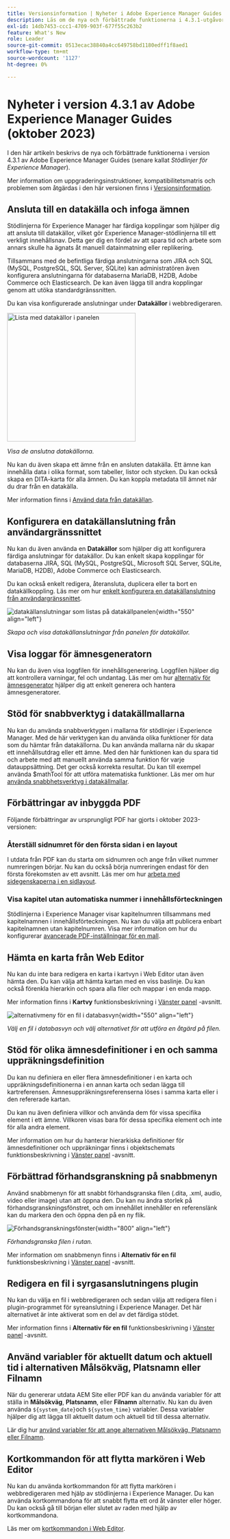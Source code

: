 ```yaml
---
title: Versionsinformation | Nyheter i Adobe Experience Manager Guides 4.3.1
description: Läs om de nya och förbättrade funktionerna i 4.3.1-utgåvorna av Adobe Experience Manager Guides
exl-id: 14db7453-ccc1-4709-903f-677f55c263b2
feature: What's New
role: Leader
source-git-commit: 0513ecac38840a4cc649758bd1180edff1f8aed1
workflow-type: tm+mt
source-wordcount: '1127'
ht-degree: 0%

---
```


# Nyheter i version 4.3.1 av Adobe Experience Manager Guides (oktober 2023)

I den här artikeln beskrivs de nya och förbättrade funktionerna i version 4.3.1 av Adobe Experience Manager Guides (senare kallat *Stödlinjer för Experience Manager*).

Mer information om uppgraderingsinstruktioner, kompatibilitetsmatris och problemen som åtgärdas i den här versionen finns i [Versionsinformation](./release-notes-4.3.1.md).

## Ansluta till en datakälla och infoga ämnen

Stödlinjerna för Experience Manager har färdiga kopplingar som hjälper dig att ansluta till datakällor, vilket gör Experience Manager-stödlinjerna till ett verkligt innehållsnav. Detta ger dig en fördel av att spara tid och arbete som annars skulle ha ägnats åt manuell datainmatning eller replikering.

Tillsammans med de befintliga färdiga anslutningarna som JIRA och SQL (MySQL, PostgreSQL, SQL Server, SQLite) kan administratören även konfigurera anslutningarna för databaserna MariaDB, H2DB, Adobe Commerce och Elasticsearch. De kan även lägga till andra kopplingar genom att utöka standardgränssnitten.

Du kan visa konfigurerade anslutningar under **Datakällor** i webbredigeraren.

<img src="assets/data-sources.png" alt="Lista med datakällor i panelen" width="300">

*Visa de anslutna datakällorna.*

Nu kan du även skapa ett ämne från en ansluten datakälla. Ett ämne kan innehålla data i olika format, som tabeller, listor och stycken. Du kan också skapa en DITA-karta för alla ämnen. Du kan koppla metadata till ämnet när du drar från en datakälla.

Mer information finns i [Använd data från datakällan](../user-guide/web-editor-content-snippet.md).

## Konfigurera en datakällanslutning från användargränssnittet

Nu kan du även använda en **Datakällor** som hjälper dig att konfigurera färdiga anslutningar för datakällor. Du kan enkelt skapa kopplingar för databaserna JIRA, SQL (MySQL, PostgreSQL, Microsoft SQL Server, SQLite, MariaDB, H2DB), Adobe Commerce och Elasticsearch.

Du kan också enkelt redigera, återansluta, duplicera eller ta bort en datakällkoppling. Läs mer om hur [enkelt konfigurera en datakällanslutning från användargränssnittet](../install-guide/conf-data-source-connector-tools.md).

![datakällanslutningar som listas på datakällpanelen](assets/data-sources-create-window.png){width="550" align="left"}

*Skapa och visa datakällanslutningar från panelen för datakällor.*

## Visa loggar för ämnesgeneratorn

Nu kan du även visa loggfilen för innehållsgenerering. Loggfilen hjälper dig att kontrollera varningar, fel och undantag.  Läs mer om hur [alternativ för ämnesgenerator](../user-guide/web-editor-content-snippet.md#options-for-a-topic-generator) hjälper dig att enkelt generera och hantera ämnesgeneratorer.

## Stöd för snabbverktyg i datakällmallarna

Nu kan du använda snabbverktygen i mallarna för stödlinjer i Experience Manager. Med de här verktygen kan du använda olika funktioner för data som du hämtar från datakällorna. Du kan använda mallarna när du skapar ett innehållsutdrag eller ett ämne. Med den här funktionen kan du spara tid och arbete med att manuellt använda samma funktion för varje datauppsättning.  Det ger också korrekta resultat.
Du kan till exempel använda $mathTool för att utföra matematiska funktioner.
Läs mer om hur [använda snabbhetsverktyg i datakällmallar](../user-guide/web-editor-content-snippet.md#use-velocity-tools).


## Förbättringar av inbyggda PDF

Följande förbättringar av ursprungligt PDF har gjorts i oktober 2023-versionen:

### Återställ sidnumret för den första sidan i en layout

I utdata från PDF kan du starta om sidnumren och ange från vilket nummer numreringen börjar. Nu kan du också börja numreringen endast för den första förekomsten av ett avsnitt.
Läs mer om hur [arbeta med sidegenskaperna i en sidlayout](../native-pdf/design-page-layout.md#page-props-page-layout).


### Visa kapitel utan automatiska nummer i innehållsförteckningen

Stödlinjerna i Experience Manager visar kapitelnumren tillsammans med kapitelnamnen i innehållsförteckningen. Nu kan du välja att publicera enbart kapitelnamnen utan kapitelnumren. Visa mer information om hur du konfigurerar [avancerade PDF-inställningar för en mall](../native-pdf/components-pdf-template.md#advanced-pdf-settings).

## Hämta en karta från Web Editor

Nu kan du inte bara redigera en karta i kartvyn i Web Editor utan även hämta den. Du kan välja att hämta kartan med en viss baslinje. Du kan också förenkla hierarkin och spara alla filer och mappar i en enda mapp.

Mer information finns i **Kartvy** funktionsbeskrivning i [Vänster panel](../user-guide/web-editor-features.md#id2051EA0M0HS) -avsnitt.

![alternativmeny för en fil i databasvyn](assets/options-menu-repo-view-file-level-2310.png){width="550" align="left"}

*Välj en fil i databasvyn och välj alternativet för att utföra en åtgärd på filen.*


## Stöd för olika ämnesdefinitioner i en och samma uppräkningsdefinition

Du kan nu definiera en eller flera ämnesdefinitioner i en karta och uppräkningsdefinitionerna i en annan karta och sedan lägga till kartreferensen. Ämnesuppräkningsreferenserna löses i samma karta eller i den refererade kartan.

Du kan nu även definiera villkor och använda dem för vissa specifika element i ett ämne.  Villkoren visas bara för dessa specifika element och inte för alla andra element.

Mer information om hur du hanterar hierarkiska definitioner för ämnesdefinitioner och uppräkningar finns i objektschemats funktionsbeskrivning i [Vänster panel](../user-guide/web-editor-features.md#id2051EA0M0HS) -avsnitt.




## Förbättrad förhandsgranskning på snabbmenyn

Använd snabbmenyn för att snabbt förhandsgranska filen (.dita, .xml, audio, video eller image) utan att öppna den. Du kan nu ändra storlek på förhandsgranskningsfönstret, och om innehållet innehåller en referenslänk kan du markera den och öppna den på en ny flik.

![Förhandsgranskningsfönster ](assets/quick-preview_cs.png){width="800" align="left"}

*Förhandsgranska filen i rutan.*

Mer information om snabbmenyn finns i **Alternativ för en fil** funktionsbeskrivning i [Vänster panel](../user-guide/web-editor-features.md#id2051EA0M0HS) -avsnitt.

## Redigera en fil i syrgasanslutningens plugin

Nu kan du välja en fil i webbredigeraren och sedan välja att redigera filen i plugin-programmet för syreanslutning i Experience Manager. Det här alternativet är inte aktiverat som en del av det färdiga stödet.

Mer information finns i **Alternativ för en fil** funktionsbeskrivning i [Vänster panel](../user-guide/web-editor-features.md#id2051EA0M0HS) -avsnitt.

## Använd variabler för aktuellt datum och aktuell tid i alternativen Målsökväg, Platsnamn eller Filnamn

När du genererar utdata AEM Site eller PDF kan du använda variabler för att ställa in **Målsökväg**, **Platsnamn**, eller **Filnamn** alternativ. Nu kan du även använda `${system_date}`och `${system_time}` variabler. Dessa variabler hjälper dig att lägga till aktuellt datum och aktuell tid till dessa alternativ.

Lär dig hur [använd variabler för att ange alternativen Målsökväg, Platsnamn eller Filnamn](../user-guide/generate-output-use-variables.md).


## Kortkommandon för att flytta markören i Web Editor

Nu kan du använda kortkommandon för att flytta markören i webbredigeraren med hjälp av stödlinjerna i Experience Manager. Du kan använda kortkommandona för att snabbt flytta ett ord åt vänster eller höger. Du kan också gå till början eller slutet av raden med hjälp av kortkommandona.

Läs mer om [kortkommandon i Web Editor](../user-guide/web-editor-keyboard-shortcuts.md).
